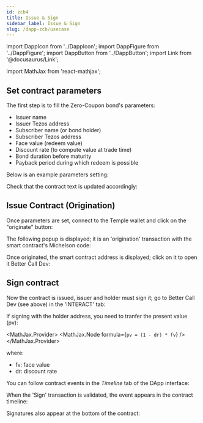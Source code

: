 ```yaml
---
id: zcb4
title: Issue & Sign
sidebar_label: Issue & Sign
slug: /dapp-zcb/usecase
---
```


import DappIcon from '../DappIcon';
import DappFigure from '../DappFigure';
import DappButton from '../DappButton';
import Link from '@docusaurus/Link';

import MathJax from 'react-mathjax';

## Set contract parameters

The first step is to fill the Zero-Coupon bond's parameters:
* Issuer name
* Issuer Tezos address
* Subscriber name (or bond holder)
* Subscriber Tezos address
* Face value (redeem value)
* Discount rate (to compute value at trade time)
* Bond duration before maturity
* Payback period during which redeem is possible

Below is an example parameters setting:

<DappFigure img='zcb-set.png' width='40%'/>

Check that the contract text is updated accordingly:

<DappFigure img='zcb-set2.png' width='80%'/>

## Issue Contract (Origination)

Once parameters are set, connect to the <Link to='/docs/dapp-tools/thanos'>Temple wallet</Link> and click on the "originate" button:

<DappFigure img='zcb-issue.png' width='50%'/>

The following popup is displayed; it is an 'origination' transaction with the smart contract's <Link to='/docs/dapp-tools/tezos#micheslon'>Michelson</Link> code:

<DappFigure img='zcb-set3.png' width='50%'/>

Once originated, the smart contract address is displayed; click on it to open it <Link to='/docs/dapp-tools/bcd'>Better Call Dev</Link>:

<DappFigure img='zcb-set4.png' width='90%'/>

## Sign contract

Now the contract is issued, issuer and holder must sign it; go to <Link to='/docs/dapp-tools/bcd'>Better Call Dev</Link> (see above) in the 'INTERACT' tab:

<DappFigure img='zcb-bcd1.png' width='100%'/>

If signing with the holder address, you need to tranfer the present value (pv):

<MathJax.Provider>
<MathJax.Node formula={`pv = (1 - dr) * fv`} />
</MathJax.Provider>

where:
* fv: face value
* dr: discount rate

You can follow contract events in the *Timeline* tab of the DApp interface:

<DappFigure img='zcb-sign1.png' width='40%'/>

When the 'Sign' transaction is validated, the event appears in the contract timeline:

<DappFigure img='zcb-sign2.png' width='40%'/>

Signatures also appear at the bottom of the contract:

<DappFigure img='zcb-sign3.png' width='90%'/>